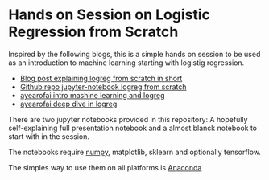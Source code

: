 # Hands on Session on Logistic Regression from Scratch

Inspired by the following blogs, this is a simple hands on session to be used as an introduction to machine learning starting with logistig regression.

* [Blog post explaining logreg from scratch in short](https://beckernick.github.io/logistic-regression-from-scratch/)
* [Github repo jupyter-notebook logreg from scratch](https://github.com/beckernick/logistic_regression_from_scratch/blob/master/logistic_regression_scratch.ipynb)
* [ayearofai intro mashine learning and logreg](https://ayearofai.com/rohan-1-when-would-i-even-use-a-quadratic-equation-in-the-real-world-13f379edab3b#.986r1m90h)
* [ayearofai deep dive in logreg](https://ayearofai.com/rohan-6-follow-up-statistical-interpretation-of-logistic-regression-e78de3b4d938)

There are two jupyter notebooks provided in this repository: A hopefully self-explaining full presentation notebook and a almost blanck notebook to start with in the session.

The notebooks require [numpy](https://numpy.org/), matplotlib, sklearn and optionally tensorflow.

The simples way to use them on all platforms is [Anaconda](https://www.anaconda.com/)

